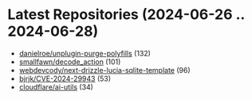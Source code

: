# Latest Repositories (2024-06-26 .. 2024-06-28)

- [danielroe/unplugin-purge-polyfills](https://github.com/danielroe/unplugin-purge-polyfills) (132)
- [smallfawn/decode_action](https://github.com/smallfawn/decode_action) (101)
- [webdevcody/next-drizzle-lucia-sqlite-template](https://github.com/webdevcody/next-drizzle-lucia-sqlite-template) (96)
- [bjrjk/CVE-2024-29943](https://github.com/bjrjk/CVE-2024-29943) (53)
- [cloudflare/ai-utils](https://github.com/cloudflare/ai-utils) (34)
